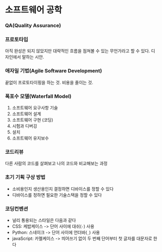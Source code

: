# 소프트웨어 공학
### QA(Quality Assurance)
### 프로토타입
아직 완성은 되지 않았지만 대략적인 흐름을 점쳐볼 수 있는 무언가라고 할 수 있다. 디자인에서 말하는 시안. 
### 애자일 기법(Agile Software Development)
끝없이 프로토타이핑을 하는 것. 비용을 줄이는 것.
### 폭포수 모델(Waterfall Model)
1. 소프트웨어 요구사항 기술
2. 소프트웨어 설계
3. 소프트웨어 구현 (코딩)
4. 시험과 디버깅
5. 설치
6. 소프트웨어 유지보수
### 코드리뷰
다른 사람의 코드를 살펴보고 나의 코드와 비교해보는 과정
### 초기 기획 구상 방법
- 소비용인지 생산용인지 결정하면 디바이스를 정할 수 있다
- 디바이스를 정하면 필요한 기술스택을 정할 수 있다
### 코딩컨벤션
- 널리 통용되는 스타일은 다음과 같다
- CSS: 케밥케이스 -> 단어 사이에 대쉬(`-`) 사용
- Python: 스네이크 -> 단어 사이에 언더바(`_`) 사용
- javaScript: 카멜케이스 -> 띄어쓰기 없이 두 번째 단어부터 첫 글자를 대문자로 한다


